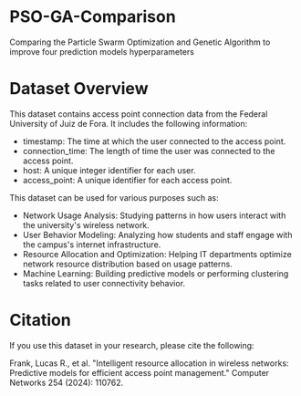 # PSO-GA-Comparison
Comparing the Particle Swarm Optimization and Genetic Algorithm to improve four prediction models hyperparameters

# Dataset Overview

This dataset contains access point connection data from the Federal University of Juiz de Fora. It includes the following information:

- timestamp: The time at which the user connected to the access point.
- connection_time: The length of time the user was connected to the access point.
- host: A unique integer identifier for each user.
- access_point: A unique identifier for each access point.

This dataset can be used for various purposes such as:

- Network Usage Analysis: Studying patterns in how users interact with the university's wireless network.
- User Behavior Modeling: Analyzing how students and staff engage with the campus's internet infrastructure.
- Resource Allocation and Optimization: Helping IT departments optimize network resource distribution based on usage patterns.
- Machine Learning: Building predictive models or performing clustering tasks related to user connectivity behavior.

# Citation

If you use this dataset in your research, please cite the following:

Frank, Lucas R., et al. "Intelligent resource allocation in wireless networks: Predictive models for efficient access point management." Computer Networks 254 (2024): 110762.
